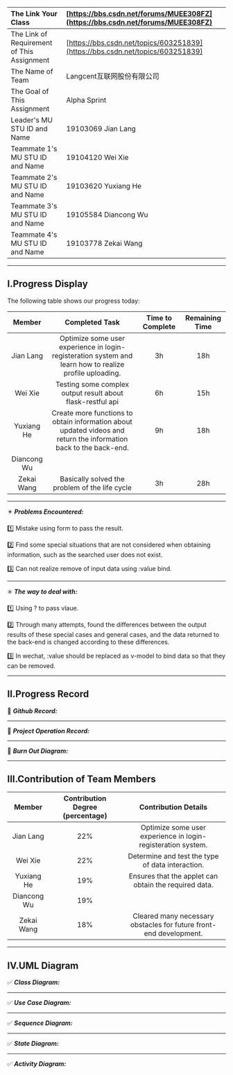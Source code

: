 



| The Link Your Class                        | [https://bbs.csdn.net/forums/MUEE308FZ](https://bbs.csdn.net/forums/MUEE308FZ) |
| :----------------------------------------- | :----------------------------------------------------------- |
| The Link of Requirement of This Assignment | [https://bbs.csdn.net/topics/603251839](https://bbs.csdn.net/topics/603251839) |
| The Name of Team                           | Langcent互联网股份有限公司                                   |
| The Goal of This Assignment                | Alpha Sprint                                                 |
| Leader's MU STU ID and Name                | 19103069  Jian Lang                                          |
| Teammate 1's MU STU ID and Name            | 19104120  Wei Xie                                            |
| Teammate 2's MU STU ID and Name            | 19103620  Yuxiang He                                         |
| Teammate 3's MU STU ID and Name            | 19105584  Diancong Wu                                        |
| Teammate 4's MU STU ID and Name            | 19103778  Zekai Wang                                         |

------

## I.Progress Display

The following table shows our progress today:

|   Member    |                        Completed Task                        | Time to Complete | Remaining Time |
| :---------: | :----------------------------------------------------------: | :--------------: | :------------: |
|  Jian Lang  | Optimize some user experience in login-registeration system and learn how to realize profile uploading. |        3h        |      18h       |
|   Wei Xie   |  Testing some complex output result about flask-restful api  |        6h        |      15h       |
| Yuxiang He  | Create more functions to obtain information about updated videos and return the information back to the back-end. |        9h        |      18h       |
| Diancong Wu |                                                              |                  |                |
| Zekai Wang  |        Basically solved the problem of the life cycle        |        3h        |      28h       |

------

✴️ ***Problems Encountered:***

1️⃣ Mistake using form to pass the result.

2️⃣ Find some special situations that are not considered when obtaining information, such as the searched user does not exist.

3️⃣ Can not realize remove of input data using :value bind.

------

✳️ ***The way to deal with:***

1️⃣ Using ? to pass vlaue.

2️⃣ Through many attempts, found the differences between the output results of these special cases and general cases, and the data returned to the back-end is changed according to these differences.

3️⃣ In wechat, :value should be replaced as v-model to bind data so that they can be removed.

------

## II.Progress Record

📝 ***Github Record:***



------

📝 ***Project Operation Record:***



------

 📝 ***Burn Out Diagram:***



------

## III.Contribution of Team Members

|   Member    | Contribution Degree (percentage) |                     Contribution Details                     |
| :---------: | :------------------------------: | :----------------------------------------------------------: |
|  Jian Lang  |               22%                | Optimize some user experience in login-registeration system. |
|   Wei Xie   |               22%                |       Determine and test the type of data interaction.       |
| Yuxiang He  |               19%                |    Ensures that the applet can obtain the required data.     |
| Diancong Wu |               19%                |                                                              |
| Zekai Wang  |               18%                | Cleared many necessary obstacles for future front-end development. |

------

## IV.UML Diagram

✅ ***Class Diagram:***



------

✅ ***Use Case Diagram:***



------

✅ ***Sequence Diagram:***



------

✅ ***State Diagram:***



------

✅ ***Activity Diagram:***

